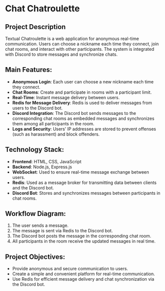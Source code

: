 # Chat Chatroulette

## Project Description

Textual Chatroulette is a web application for anonymous real-time communication. Users can choose a nickname each time they connect, join chat rooms, and interact with other participants. The system is integrated with Discord to store messages and synchronize chats.

## Main Features:
- **Anonymous Login**: Each user can choose a new nickname each time they connect.
- **Chat Rooms**: Create and participate in rooms with a participant limit.
- **Real-Time**: Instant message delivery between users.
- **Redis for Message Delivery**: Redis is used to deliver messages from users to the Discord bot.
- **Discord Integration**: The Discord bot sends messages to the corresponding chat rooms as embedded messages and synchronizes them among all participants in the room.
- **Logs and Security**: Users' IP addresses are stored to prevent offenses (such as harassment) and block offenders.

## Technology Stack:
- **Frontend**: HTML, CSS, JavaScript
- **Backend**: Node.js, Express.js
- **WebSocket**: Used to ensure real-time message exchange between users.
- **Redis**: Used as a message broker for transmitting data between clients and the Discord bot.
- **Discord Bot**: Stores and synchronizes messages between participants in chat rooms.

## Workflow Diagram:
1. The user sends a message.
2. The message is sent via Redis to the Discord bot.
3. The Discord bot posts the message in the corresponding chat room.
4. All participants in the room receive the updated messages in real time.

## Project Objectives:
- Provide anonymous and secure communication to users.
- Create a simple and convenient platform for real-time communication.
- Use Redis for efficient message delivery and chat synchronization via the Discord bot.
